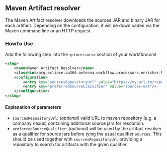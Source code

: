 ## Maven Artifact resolver
The Maven Artifact resolver downloads the sources JAR and binary JAR for each artifact. Depending on the configuration,
it will be downloaded via the Maven command line or an HTTP request.

### HowTo Use
Add the following step into the `<processors>` section of your workflow.xml

```xml
<step>
    <name>Maven Artifact Resolver</name>
    <classHint>org.eclipse.sw360.antenna.workflow.processors.enricher.MavenArtifactResolver</classHint>
    <configuration>
        <entry key="sourcesRepositoryUrl" value="https://my.url.to/repo"/>
        <entry key="preferredSourceClassifier" value="sources-ext"/>
    </configuration>
</step>
```

#### Explanation of parameters

- `sourcesRepositoryUrl`: *(optional)* valid URL to maven repository (e.g. a company nexus) containing additional source jars for resolution.
- `preferredSourceQualifier`: *(optional)* will be used by the artifact resolver as a qualifier for source jars before tying the usual qualifier `sources`.
This should be used together with `sourcesRepositoryUrl` providing a repository to search for artifacts with the given qualifier.

